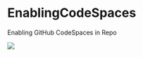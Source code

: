 # EnablingCodeSpaces
Enabling GitHub CodeSpaces in Repo
<p>
  <a href="https://online.visualstudio.com/environments/new?name=My%20Project&repo=username/reponame">
    <img src="https://img.shields.io/endpoint?style=social&url=https%3A%2F%2Faka.ms%2Fvso-badge">
  </a>
</p>
